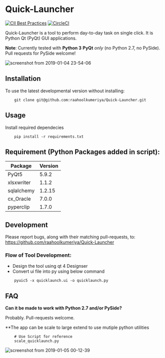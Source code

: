 # Quick-Launcher

[![CII Best Practices](https://bestpractices.coreinfrastructure.org/projects/2499/badge)](https://bestpractices.coreinfrastructure.org/projects/2499) [![CircleCI](https://circleci.com/gh/raahoolkumeriya/Quick-Launcher/tree/master.svg?style=svg)](https://circleci.com/gh/raahoolkumeriya/Quick-Launcher/tree/master)

Quick-Launcher is a tool to perform day-to-day task on single click. It is Python Qt (PyQt) GUI applications.

**Note**: Currently tested with **Python 3** 
**PyQt** _only_ (no Python 2.7, no PySide). Pull requests for PySide welcome!

![screenshot from 2019-01-04 23-54-06](https://user-images.githubusercontent.com/31859032/50704240-b3cc2380-107c-11e9-92f1-b33fedb23efd.png)

Installation
------------

To use the latest developmental version without installing:

```
	git clone git@github.com:raahoolkumeriya/Quick-Launcher.git
```

Usage
-----

Install required dependecies

```
	pip install -r requirements.txt
```

## Requirement (Python Packages added in script): 
Package|Version
-----|-----
PyQt5| 5.9.2
xlsxwriter|1.1.2
sqlalchemy|1.2.15
cx_Oracle| 7.0.0
pyperclip|1.7.0


Development
-----------
Please report bugs, along with their matching pull-requests, to:
https://github.com/raahoolkumeriya/Quick-Launcher


### Flow of Tool Development: 
- Design the tool using qt 4 Designser
- Convert ui file into py using below command
```    
    pyuic5 -x quicklaunch.ui -o quicklaunch.py
```


FAQ
---
**Can it be made to work with Python 2.7 and/or PySide?**

Probably. Pull-requests welcome.

**The app can be scale to large extend to use mutiple python utilities
```
	# Use Script for reference
	scale_quicklaunch.py
```
![screenshot from 2019-01-05 00-12-39](https://user-images.githubusercontent.com/31859032/50704809-b3348c80-107e-11e9-8fc5-170d98e6963a.png)
